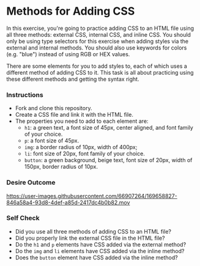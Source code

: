 # Methods for Adding CSS

In this exercise, you're going to practice adding CSS to an HTML file using all three methods: external CSS, internal CSS, and inline CSS. You should only be using type selectors for this exercise when adding styles via the external and internal methods. You should also use keywords for colors (e.g. "blue") instead of using RGB or HEX values.

There are some elements for you to add styles to, each of which uses a different method of adding CSS to it. This task is all about practicing using these different methods and getting the syntax right.

### Instructions
- Fork and clone this repository.
- Create a CSS file and link it with the HTML file.
- The properties you need to add to each element are:
   - `h1`: a green text, a font size of 45px, center aligned, and font family of your choice.
   - `p`:  a font size of 45px.
   - `img`: a border radius of 10px, width of 400px;
   - `li`: font size of 20px, font family of your choice.
   - `button`: a green background, beige text, font size of 20px, width of 150px, border radius of 10px.

### Desire Outcome



https://user-images.githubusercontent.com/66907264/169658827-846a58a4-93d8-4def-a85d-2417dc4b0b82.mov






### Self Check
- Did you use all three methods of adding CSS to an HTML file?
- Did you properly link the external CSS file in the HTML file?
- Do the `h1` and `p` elements have CSS added via the external method?
- Do the `img` and `li` elements have CSS added via the inline method?
- Does the `button` element have CSS added via the inline method?
